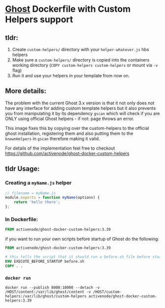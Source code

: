 # [Ghost](https://ghost.org/) Dockerfile with Custom Helpers support

## tldr:
1. Create `custom-helpers/` directory with your `helper-whatever.js` hbs helpers
2. Make sure a `custom-helpers/` directory is copied into the containers working directory (`COPY custom-helpers custom-helpers` or mount via `-v` flag)
3. Run it and use your helpers in your template from now on.


## More details:

The problem with the current Ghost 3.x version is that it not only does not have any interface for adding custom template helpers
but it also prevents you from manipulating it by its dependency `gscan` which will check if you are ONLY using official Ghost helpers - if not: page throws an error.

This image fixes this by copying over the custom-helpers to the official ghost installation, registering them and also putting them to the `knownHelpers` in `gscan` therefore making it valid.

For details of the implementation feel free to checkout https://github.com/activenode/ghost-docker-custom-helpers

## tldr Usage:

### Creating a `myName.js` helper

```js
// filename = myName.js
module.exports = function myName(options) {
    return 'hello there';
};
```

### In Dockerfile:

```Dockerfile
FROM activenode/ghost-docker-custom-helpers:3.39
```

if you want to run your own scripts before startup of Ghost do the following:

```Dockerfile
FROM activenode/ghost-docker-custom-helpers:3.39

# this tells the script that it should run a before.sh file before startup
ENV EXECUTE_BEFORE_STARTUP before.sh
COPY . .
```

### `docker run`

```
docker run --publish 8000:10000 --detach -v /HOST/content:/var/lib/ghost/content -v /HOST/custom-helpers:/var/lib/ghost/custom-helpers activenode/ghost-docker-custom-helpers:3.39
```